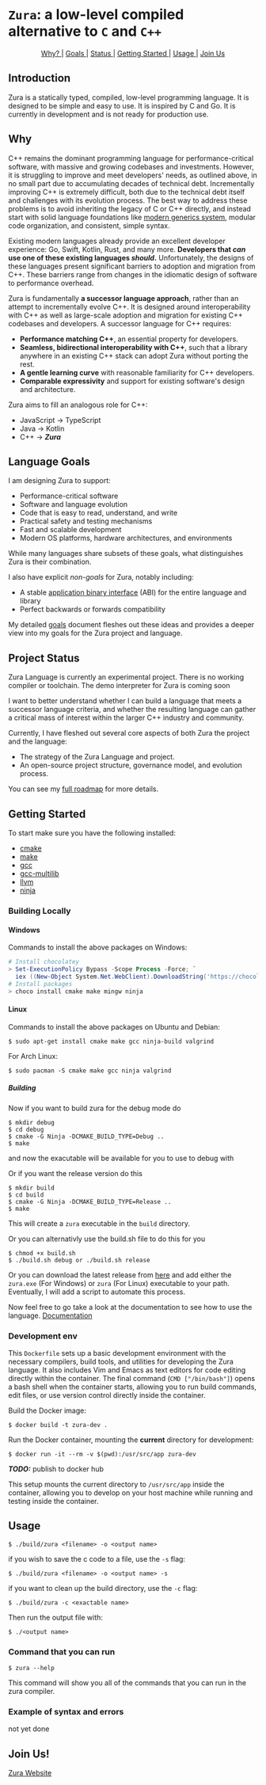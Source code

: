 # `Zura`: a low-level compiled alternative to `C` and `C++`

<p align="center">
  <a href="#why"> Why? </a> | 
  <a href="#language-goals"> Goals </a> | 
  <a href="#Project-Status"> Status </a> |
  <a href="#Getting-Started"> Getting Started </a> |
  <a href="#usage"> Usage </a> |
  <a href="#join-us"> Join Us </a>
</p>

## Introduction
Zura is a statically typed, compiled, low-level programming language. It is designed to be simple and easy to use. It is inspired by C and Go. It is currently in development and is not ready for production use.

## Why

C++ remains the dominant programming language for performance-critical software,
with massive and growing codebases and investments. However, it is struggling to
improve and meet developers' needs, as outlined above, in no small part due to
accumulating decades of technical debt. Incrementally improving C++ is
extremely difficult, both due to
the technical debt itself and challenges with its evolution process. The best
way to address these problems is to avoid inheriting the legacy of C or C++
directly, and instead start with solid language foundations like
[modern generics system](#generics), modular code organization, and consistent,
simple syntax.

Existing modern languages already provide an excellent developer experience: Go,
Swift, Kotlin, Rust, and many more. **Developers that _can_ use one of these
existing languages _should_.** Unfortunately, the designs of these languages
present significant barriers to adoption and migration from C++. These barriers
range from changes in the idiomatic design of software to performance overhead.

Zura is fundamentally **a successor language approach**, rather than an
attempt to incrementally evolve C++. It is designed around interoperability with
C++ as well as large-scale adoption and migration for existing C++ codebases and
developers. A successor language for C++ requires:

-   **Performance matching C++**, an essential property for developers.
-   **Seamless, bidirectional interoperability with C++**, such that a library
    anywhere in an existing C++ stack can adopt Zura without porting the rest.
-   **A gentle learning curve** with reasonable familiarity for C++ developers.
-   **Comparable expressivity** and support for existing software's design and
    architecture.

Zura aims to fill an analogous role for C++:

-   JavaScript → TypeScript
-   Java → Kotlin
-   C++ → **_Zura_**

## Language Goals

I am designing Zura to support:

-   Performance-critical software
-   Software and language evolution
-   Code that is easy to read, understand, and write
-   Practical safety and testing mechanisms
-   Fast and scalable development
-   Modern OS platforms, hardware architectures, and environments

While many languages share subsets of these goals, what distinguishes Zura is
their combination.

I also have explicit _non-goals_ for Zura, notably including:

-   A stable
    [application binary interface](https://en.wikipedia.org/wiki/Application_binary_interface)
    (ABI) for the entire language and library
-   Perfect backwards or forwards compatibility

My detailed [goals](/docs/project/goals.md) document fleshes out these ideas
and provides a deeper view into my goals for the Zura project and language.

## Project Status

Zura Language is currently an experimental project. There is no working
compiler or toolchain. The demo interpreter for Zura is coming soon

I want to better understand whether I can build a language that meets a
successor language criteria, and whether the resulting language can gather a
critical mass of interest within the larger C++ industry and community.

Currently, I have fleshed out several core aspects of both Zura the project
and the language:

-   The strategy of the Zura Language and project.
-   An open-source project structure, governance model, and evolution process.

You can see my [full roadmap](/docs/project/roadmap.md) for more details.

## Getting Started
To start make sure you have the following installed:
- [cmake](https://cmake.org/)
- [make](https://www.gnu.org/software/make/)
- [gcc](https://gcc.gnu.org/)
- [gcc-multilib](https://packages.ubuntu.com/jammy/gcc-multilib)
- [llvm](https://llvm.org/docs/GettingStarted.html)
- [ninja](https://ninja-build.org/)

### Building Locally

#### Windows
Commands to install the above packages on Windows:
```powershell
# Install chocolatey
> Set-ExecutionPolicy Bypass -Scope Process -Force; `
  iex ((New-Object System.Net.WebClient).DownloadString('https://chocolatey.org/install.ps1'))
# Install packages
> choco install cmake make mingw ninja
```

#### Linux
Commands to install the above packages on Ubuntu and Debian: 
```console
$ sudo apt-get install cmake make gcc ninja-build valgrind
```
For Arch Linux:
```console
$ sudo pacman -S cmake make gcc ninja valgrind 
```
##### Building
Now if you want to build zura for the debug mode do
```console
$ mkdir debug
$ cd debug
$ cmake -G Ninja -DCMAKE_BUILD_TYPE=Debug ..
$ make
```
and now the exacutable will be available for you to use to debug with

Or if you want the release version do this
```console
$ mkdir build
$ cd build
$ cmake -G Ninja -DCMAKE_BUILD_TYPE=Release ..
$ make
```
This will create a `zura` executable in the `build` directory.

Or you can alternativly use the build.sh file to do this for you
```console
$ chmod +x build.sh
$ ./build.sh debug or ./build.sh release
```

Or you can download the latest release from [here](https://github.com/TheDevConnor/Zura-Transpiled/releases/tag/pre-release) and add either the `zura.exe` (For Windows) or `zura` (For Linux) executable to your path.
Eventually, I will add a script to automate this process.

<!-- sample/SAMPLE.md -->
Now feel free to go take a look at the documentation to see how to use the language.
[Documentation](sample/SAMPLE.md)

###  Development env

This `Dockerfile` sets up a basic development environment with the necessary compilers, build tools, and utilities for developing the Zura language. It also includes Vim and Emacs as text editors for code editing directly within the container. The final command (`CMD ["/bin/bash"]`) opens a bash shell when the container starts, allowing you to run build commands, edit files, or use version control directly inside the container.

Build the Docker image:
```console
$ docker build -t zura-dev .
```
Run the Docker container, mounting the **current** directory for development:
```console
$ docker run -it --rm -v $(pwd):/usr/src/app zura-dev
```

***TODO:*** publish to docker hub 

This setup mounts the current directory to `/usr/src/app` inside the container, allowing you to develop on your host machine while running and testing inside the container.

## Usage
```console
$ ./build/zura <filename> -o <output name>
```

if you wish to save the c code to a file, use the `-s` flag:
```console
$ ./build/zura <filename> -o <output name> -s
```

if you want to clean up the build directory, use the `-c` flag:
```console
$ ./build/zura -c <exactable name>
```

Then run the output file with:
```console
$ ./<output name>
```

### Command that you can run
```console 
$ zura --help
```
This command will show you all of the commands that you can run in the zura compiler.

### Example of syntax and errors
not yet done

## Join Us!
[Zura Website](https://zuralang.co/)